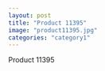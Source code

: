 ```yaml
---
layout: post
title: "Product 11395"
image: "product11395.jpg"
categories: "category1"
---
```

Product 11395
